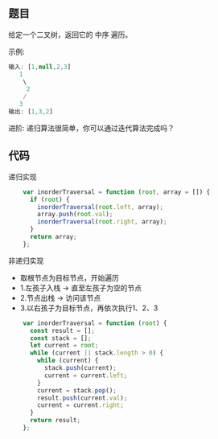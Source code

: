 ## 题目

给定一个二叉树，返回它的 中序 遍历。

 示例:
```js
输入: [1,null,2,3]
   1
    \
     2
    /
   3
输出: [1,3,2]
```

进阶: 递归算法很简单，你可以通过迭代算法完成吗？

## 代码

递归实现

```js
    var inorderTraversal = function (root, array = []) {
      if (root) {
        inorderTraversal(root.left, array);
        array.push(root.val);
        inorderTraversal(root.right, array);
      }
      return array;
    };
```

非递归实现

- 取根节点为目标节点，开始遍历
- 1.左孩子入栈 -> 直至左孩子为空的节点
- 2.节点出栈 -> 访问该节点
- 3.以右孩子为目标节点，再依次执行1、2、3

```js
    var inorderTraversal = function (root) {
      const result = [];
      const stack = [];
      let current = root;
      while (current || stack.length > 0) {
        while (current) {
          stack.push(current);
          current = current.left;
        }
        current = stack.pop();
        result.push(current.val);
        current = current.right;
      }
      return result;
    };
```